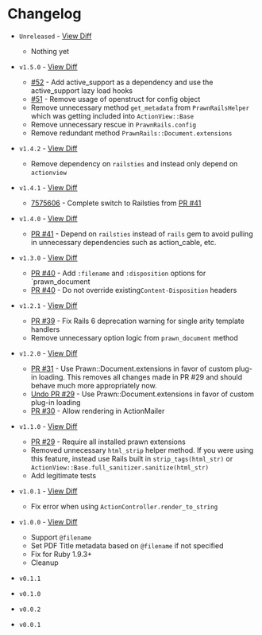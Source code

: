 # Changelog

* `Unreleased` - [View Diff](https://github.com/cortiz/prawn-rails/compare/v1.5.0...master)
  - Nothing yet

* `v1.5.0` - [View Diff](https://github.com/cortiz/prawn-rails/compare/v1.4.2...v1.5.0)
  - [#52](https://github.com/cortiz/prawn-rails/pull/52) - Add active_support as a dependency and use the active_support lazy load hooks
  - [#51](https://github.com/cortiz/prawn-rails/pull/51) - Remove usage of openstruct for config object
  - Remove unnecessary method `get_metadata` from `PrawnRailsHelper` which was getting included into `ActionView::Base`
  - Remove unnecessary rescue in `PrawnRails.config`
  - Remove redundant method `PrawnRails::Document.extensions`

* `v1.4.2` - [View Diff](https://github.com/cortiz/prawn-rails/compare/v1.4.1...v1.4.2)
  - Remove dependency on `railsties` and instead only depend on `actionview`

* `v1.4.1` - [View Diff](https://github.com/cortiz/prawn-rails/compare/v1.4.0...v1.4.1)
  - [7575606](https://github.com/cortiz/prawn-rails/commit/7575606) - Complete switch to Railsties from [PR #41](https://github.com/cortiz/prawn-rails/pull/41)

* `v1.4.0` - [View Diff](https://github.com/cortiz/prawn-rails/compare/v1.3.0...v1.4.0)
  - [PR #41](https://github.com/cortiz/prawn-rails/pull/41) - Depend on `railsties` instead of `rails` gem to avoid pulling in unnecessary dependencies such as action_cable, etc.

* `v1.3.0` - [View Diff](https://github.com/cortiz/prawn-rails/compare/v1.2.1...v1.3.0)
  - [PR #40](https://github.com/cortiz/prawn-rails/pull/40) - Add `:filename` and `:disposition` options for `prawn_document
  - [PR #40](https://github.com/cortiz/prawn-rails/pull/40) - Do not override existing`Content-Disposition` headers

* `v1.2.1` - [View Diff](https://github.com/cortiz/prawn-rails/compare/v1.2.0...v1.2.1)
  - [PR #39](https://github.com/cortiz/prawn-rails/pull/39) - Fix Rails 6 deprecation warning for single arity template handlers
  - Remove unnecessary option logic from `prawn_document` method

* `v1.2.0` - [View Diff](https://github.com/cortiz/prawn-rails/compare/v1.1.0...v1.2.0)
  - [PR #31](https://github.com/cortiz/prawn-rails/pull/31) - Use Prawn::Document.extensions in favor of custom plug-in loading. This removes all changes made in PR #29 and should behave much more appropriately now.
  - [Undo PR #29](https://github.com/cortiz/prawn-rails/pull/31) - Use Prawn::Document.extensions in favor of custom plug-in loading
  - [PR #30](https://github.com/cortiz/prawn-rails/pull/30) -  Allow rendering in ActionMailer

* `v1.1.0` - [View Diff](https://github.com/cortiz/prawn-rails/compare/v1.0.2...v1.1.0)
  - [PR #29](https://github.com/cortiz/prawn-rails/pull/29) - Require all installed prawn extensions
  - Removed unnecessary `html_strip` helper method. If you were using this feature, instead use Rails built in `strip_tags(html_str)` or `ActionView::Base.full_sanitizer.sanitize(html_str)`
  - Add legitimate tests

* `v1.0.1` - [View Diff](https://github.com/cortiz/prawn-rails/compare/v1.0.0...v1.0.1)
  - Fix error when using `ActionController.render_to_string`

* `v1.0.0` - [View Diff](https://github.com/cortiz/prawn-rails/compare/v1.0.0...v0.1.1)
  - Support `@filename`
  - Set PDF Title metadata based on `@filename` if not specified
  - Fix for Ruby 1.9.3+
  - Cleanup

* `v0.1.1`
* `v0.1.0`
* `v0.0.2`
* `v0.0.1`

